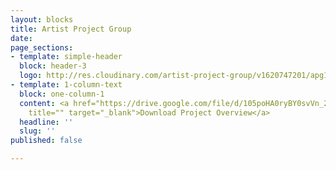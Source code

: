 ```yaml
---
layout: blocks
title: Artist Project Group
date: 
page_sections:
- template: simple-header
  block: header-3
  logo: http://res.cloudinary.com/artist-project-group/v1620747201/apg1/APG_Logo_Dev_V12_3A_hlio76.svg
- template: 1-column-text
  block: one-column-1
  content: <a href="https://drive.google.com/file/d/105poHA0ryBY0svVn_2zzlW4I6IB90T0Y/view?usp=sharing"
    title="" target="_blank">Download Project Overview</a>
  headline: ''
  slug: ''
published: false

---
```

